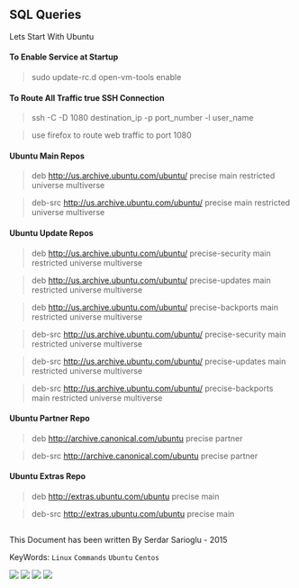 ## SQL Queries

Lets Start With Ubuntu

#### To Enable Service at Startup

>sudo update-rc.d open-vm-tools enable

#### To Route All Traffic true SSH Connection

>ssh -C -D 1080 destination_ip -p port_number -l user_name

>use firefox to route web traffic to port 1080


#### Ubuntu Main Repos
>deb http://us.archive.ubuntu.com/ubuntu/ precise main restricted universe multiverse

>deb-src http://us.archive.ubuntu.com/ubuntu/ precise main restricted universe multiverse 

#### Ubuntu Update Repos
>deb http://us.archive.ubuntu.com/ubuntu/ precise-security main restricted universe multiverse

>deb http://us.archive.ubuntu.com/ubuntu/ precise-updates main restricted universe multiverse

>deb http://us.archive.ubuntu.com/ubuntu/ precise-backports main restricted universe multiverse

>deb-src http://us.archive.ubuntu.com/ubuntu/ precise-security main restricted universe multiverse

>deb-src http://us.archive.ubuntu.com/ubuntu/ precise-updates main restricted universe multiverse

>deb-src http://us.archive.ubuntu.com/ubuntu/ precise-backports main restricted universe multiverse


#### Ubuntu Partner Repo
>deb http://archive.canonical.com/ubuntu precise partner

>deb-src http://archive.canonical.com/ubuntu precise partner

#### Ubuntu Extras Repo
>deb http://extras.ubuntu.com/ubuntu precise main

>deb-src http://extras.ubuntu.com/ubuntu precise main


##
This Document has been written By Serdar Sarioglu - 2015

KeyWords: `Linux` `Commands` `Ubuntu` `Centos`

<a href="https://mysystem.org" title="Mysystem.org"><img src="https://img.shields.io/badge/Visit-mysite-green.svg"></a>
<a href="https://www.paypal.me/ssarioglu" title="Support project"><img src="https://img.shields.io/badge/Donate-me-red.svg"></a>
<a href="mailto:serdar.sarioglu@mysystem.org" title="Email"><img src="https://img.shields.io/badge/Email-me-blue.svg"></a>
<a href="https://www.linkedin.com/in/serdarsarioglu/" title="Linkedin"><img src="https://img.shields.io/badge/Linkedin-me-orange.svg"></a>
